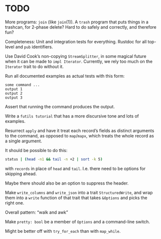 # TODO

More programs: `join` (like `join`(1)). A `trash` program that puts things in a
trashcan, for 2-phase delete? Hard to do safely and correctly, and therefore
fun?

Completeness: Unit and integration tests for everything. Rustdoc for all
top-level and `pub` identifiers.

Use David Cook’s non-copying `StreamSplitter`, in some magical future when it
can be made to `impl Iterator`. Currently, we rely too much on the `Iterator`
trait to do without it.

Run all documented examples as actual tests with this form:

```
some command ...
output 1
output 2
output 3
```

Assert that running the command produces the output.

Write a `futils tutorial` that has a more discursive tone and lots of examples.

Resurrect `apply` and have it treat each record’s fields as distinct arguments
to the command, as opposed to `map`/`mapx`, which treats the whole record as a
single argument.

It should be possible to do this:

```sh
status | (head -n1 && tail -n +2 | sort -k 5)
```

with `records` in place of `head` and `tail`. I.e. there need to be options for
skipping ahead.

Maybe there should also be an option to suppress the header.

Make `write_columns` and `write_json` into a trait `StructuredWrite`, and wrap
them into a `write` function of that trait that takes `&Options` and picks the
right one.

Overall pattern: “walk and awk”

Make `pretty: bool` be a member of `Options` and a command-line switch.

Might be better off with `try_for_each` than with `map_while`.
